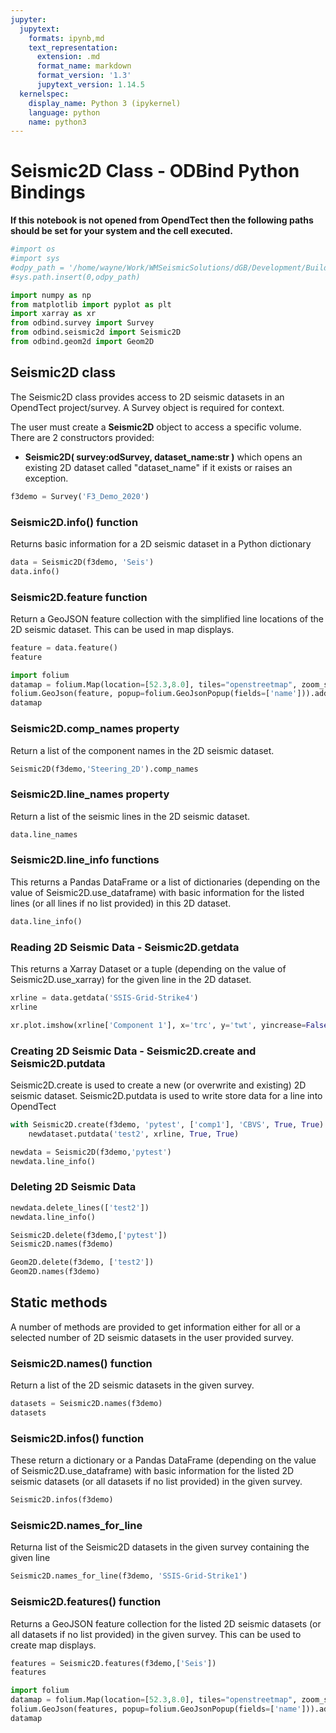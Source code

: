 ```yaml
---
jupyter:
  jupytext:
    formats: ipynb,md
    text_representation:
      extension: .md
      format_name: markdown
      format_version: '1.3'
      jupytext_version: 1.14.5
  kernelspec:
    display_name: Python 3 (ipykernel)
    language: python
    name: python3
---
```


# Seismic2D Class - ODBind Python Bindings


**If this notebook is not opened from OpendTect then the following paths should be set for your system and the cell executed.**

```python
#import os
#import sys
#odpy_path = '/home/wayne/Work/WMSeismicSolutions/dGB/Development/Build/bin/odmain/bin/python'
#sys.path.insert(0,odpy_path)
```

```python
import numpy as np
from matplotlib import pyplot as plt
import xarray as xr
from odbind.survey import Survey
from odbind.seismic2d import Seismic2D
from odbind.geom2d import Geom2D
```

## Seismic2D class

The Seismic2D class provides access to 2D seismic datasets in an OpendTect project/survey. A Survey object is required for context.

The user must create a **Seismic2D** object to access a specific volume. There are 2 constructors provided:
-   **Seismic2D( survey:odSurvey, dataset_name:str )** which opens an existing 2D dataset called "dataset_name" if it exists or raises an exception.


```python
f3demo = Survey('F3_Demo_2020')
```

### Seismic2D.info() function
Returns basic information for a 2D seismic dataset in a Python dictionary

```python
data = Seismic2D(f3demo, 'Seis')
data.info()
```

### Seismic2D.feature function
Return a GeoJSON feature collection with the simplified line locations of the 2D seismic dataset. This can be used in map displays.

```python
feature = data.feature()
feature
```

```python
import folium
datamap = folium.Map(location=[52.3,8.0], tiles="openstreetmap", zoom_start = 6, min_lat=-90, max_lat=90, min_lon=-180, max_lon=180, max_bounds=True, maxBoundsViscosity=1)
folium.GeoJson(feature, popup=folium.GeoJsonPopup(fields=['name'])).add_to(datamap)
datamap
```

### Seismic2D.comp_names property

Return a list of the component names in the 2D seismic dataset.

```python
Seismic2D(f3demo,'Steering_2D').comp_names
```

### Seismic2D.line_names property
Return a list of the seismic lines in the 2D seismic dataset.

```python
data.line_names
```

### Seismic2D.line_info functions
This returns a Pandas DataFrame or a list of dictionaries (depending on the value of Seismic2D.use_dataframe) with basic information for the listed lines (or all lines if no list provided) in this 2D dataset.

```python
data.line_info()
```

### Reading 2D Seismic Data - Seismic2D.getdata

This returns a Xarray Dataset or a tuple (depending on the value of Seismic2D.use_xarray) for the given line in the 2D dataset.

```python
xrline = data.getdata('SSIS-Grid-Strike4')
xrline
```

```python
xr.plot.imshow(xrline['Component 1'], x='trc', y='twt', yincrease=False, cmap='Greys')
```

### Creating 2D Seismic Data - Seismic2D.create and Seismic2D.putdata

Seismic2D.create is used to create a new (or overwrite and existing) 2D seismic dataset.
Seismic2D.putdata is used to write store data for a line into OpendTect

```python
with Seismic2D.create(f3demo, 'pytest', ['comp1'], 'CBVS', True, True) as newdataset:
    newdataset.putdata('test2', xrline, True, True)

newdata = Seismic2D(f3demo,'pytest')
newdata.line_info()
```

### Deleting 2D Seismic Data

```python
newdata.delete_lines(['test2'])
newdata.line_info()
```

```python
Seismic2D.delete(f3demo,['pytest'])
Seismic2D.names(f3demo)
```

```python
Geom2D.delete(f3demo, ['test2'])
Geom2D.names(f3demo)
```

## Static methods
A number of methods are provided to get information either for all or a selected number of 2D seismic datasets in the user provided survey.
### Seismic2D.names() function
Return a list of the 2D seismic datasets in the given survey.

```python
datasets = Seismic2D.names(f3demo)
datasets
```

### Seismic2D.infos() function
These return a dictionary or a Pandas DataFrame (depending on the value of Seismic2D.use_dataframe) with basic information for the listed 2D seismic datasets (or all datasets if no list provided) in the given survey.

```python
Seismic2D.infos(f3demo)
```

### Seismic2D.names_for_line
Returna list of the Seismic2D datasets in the given survey containing the given line

```python
Seismic2D.names_for_line(f3demo, 'SSIS-Grid-Strike1')
```

### Seismic2D.features() function

Returns a GeoJSON feature collection for the listed 2D seismic datasets (or all datasets if no list provided) in the given survey. This can be used to create map displays.

```python
features = Seismic2D.features(f3demo,['Seis'])
features
```

```python
import folium
datamap = folium.Map(location=[52.3,8.0], tiles="openstreetmap", zoom_start = 6, min_lat=-90, max_lat=90, min_lon=-180, max_lon=180, max_bounds=True, maxBoundsViscosity=1)
folium.GeoJson(features, popup=folium.GeoJsonPopup(fields=['name'])).add_to(datamap)
datamap
```
